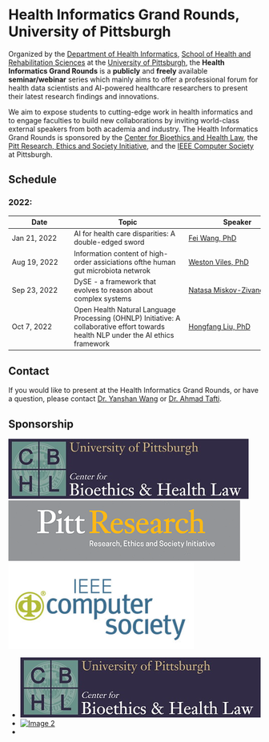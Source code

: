 # Health Informatics Grand Rounds, University of Pittsburgh

Organized by the [Department of Health Informatics](https://www.shrs.pitt.edu/hi), [School of Health and Rehabilitation Sciences](https://www.shrs.pitt.edu/) at the [University of Pittsburgh](https://www.pitt.edu/), the <strong>Health Informatics Grand Rounds</strong> is a <strong>publicly</strong> and <strong>freely</strong> available <strong>seminar/webinar</strong> series which mainly aims to offer a professional forum for health data scientists and AI-powered healthcare researchers to present their latest research findings and innovations.

We aim to expose students to cutting-edge work in health informatics and to engage faculties to build new collaborations by inviting world-class external speakers from both academia and industry. The Health Informatics Grand Rounds is sponsored by the [Center for Bioethics and Health Law](https://bioethics.pitt.edu/), the [Pitt Research, Ethics and Society Initiative](https://www.research.pitt.edu/about/research-ethics-and-society-initiative), and the [IEEE Computer Society](https://www.computer.org/) at Pittsburgh.


## Schedule
### 2022:

|<span style="display: inline-block; width:110px">Date </span> | <span style="display: inline-block; width:215px">Topic</span> | <span style="display: inline-block; width:195px">Speaker</span> | <span style="display: inline-block; width:175px">Institution</span> | Flyer | Recording |
| ------------- | ------------- | ------------- | ------------- | ------------- |------------- |
| Jan 21, 2022  | AI for health care disparities: A double-edged sword  | [Fei Wang, PhD](https://weill.cornell.edu/faculty-highlight/fei-wang-phd)  | Weil Cornell Medicine  | [Link](https://github.com/pitthi/grand-rounds/blob/gh-pages/flyers/HI_GrandRounds_Jan2022.png)| Link |
| Aug 19, 2022  | Information content of high-order assiciations ofthe human gut microbiota netwrok  | [Weston Viles, PhD](https://roux.northeastern.edu/people/weston-viles/)  | The Roux Institute  | [Link](https://github.com/pitthi/grand-rounds/blob/gh-pages/flyers/HI_GrandRounds_Aug2022.png)| Link |
| Sep 23, 2022  | DySE - a framework that evolves to reason about complex systems  | [Natasa Miskov-Zivanov, PhD](https://www.nmzlab.pitt.edu/people/natasa-miskov-zivanov)  | University of Pittsburgh  | [Link](https://github.com/pitthi/grand-rounds/blob/gh-pages/flyers/HI_GrandRounds_Sep2022.png)| Link |
| Oct 7, 2022  | Open Health Natural Language Processing (OHNLP) Initiative: A collaborative effort towards health NLP under the AI ethics framework  | [Hongfang Liu, PhD](https://www.mayo.edu/research/faculty/liu-hongfang-ph-d/bio-00055092)  | Mayo Clinic  | [Link](https://github.com/pitthi/grand-rounds/blob/gh-pages/flyers/HI_GrandRounds_October2022.png)| Link |

## Contact
If you would like to present at the Health Informatics Grand Rounds, or have a question, please contact [Dr. Yanshan Wang](https://sites.pitt.edu/~yaw89/) or [Dr. Ahmad Tafti](https://aptafti.github.io/).

## Sponsorship

![CBHL](https://github.com/pitthi/grand-rounds/blob/gh-pages/flyers/CBHL.jpg)
![PittResearch](https://github.com/pitthi/grand-rounds/blob/gh-pages/flyers/PittResearch-Research-Ethics-and-Society-Initiative.png)
![IEEEComputerSociety](https://github.com/pitthi/grand-rounds/blob/gh-pages/flyers/IEEEComputerSociety.jpg)


<ul>
    <li><img src="https://github.com/pitthi/grand-rounds/blob/gh-pages/flyers/CBHL.jpg" alt="Pitt CBHL"></li>
    <li><a href="http://example.com/image2_full.jpg"><img src="http://example.com/image2.jpg" alt="Image 2"></a></li>
    <li><img src="http://example.com/image3.jpg" alt></li>
</ul>
